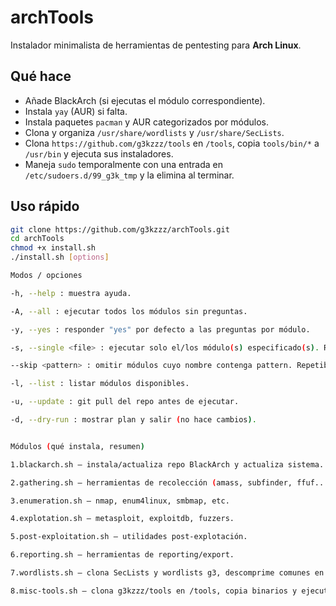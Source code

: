 # archTools

Instalador minimalista de herramientas de pentesting para **Arch Linux**.

## Qué hace
- Añade BlackArch (si ejecutas el módulo correspondiente).  
- Instala `yay` (AUR) si falta.  
- Instala paquetes `pacman` y AUR categorizados por módulos.  
- Clona y organiza `/usr/share/wordlists` y `/usr/share/SecLists`.  
- Clona `https://github.com/g3kzzz/tools` en `/tools`, copia `tools/bin/*` a `/usr/bin` y ejecuta sus instaladores.  
- Maneja `sudo` temporalmente con una entrada en `/etc/sudoers.d/99_g3k_tmp` y la elimina al terminar.

## Uso rápido
```bash
git clone https://github.com/g3kzzz/archTools.git
cd archTools
chmod +x install.sh
./install.sh [options]

Modos / opciones

-h, --help : muestra ayuda.

-A, --all : ejecutar todos los módulos sin preguntas.

-y, --yes : responder "yes" por defecto a las preguntas por módulo.

-s, --single <file> : ejecutar solo el/los módulo(s) especificado(s). Repetible o coma-separado.

--skip <pattern> : omitir módulos cuyo nombre contenga pattern. Repetible o coma-separado.

-l, --list : listar módulos disponibles.

-u, --update : git pull del repo antes de ejecutar.

-d, --dry-run : mostrar plan y salir (no hace cambios).


Módulos (qué instala, resumen)

1.blackarch.sh — instala/actualiza repo BlackArch y actualiza sistema.

2.gathering.sh — herramientas de recolección (amass, subfinder, ffuf...).

3.enumeration.sh — nmap, enum4linux, smbmap, etc.

4.explotation.sh — metasploit, exploitdb, fuzzers.

5.post-exploitation.sh — utilidades post-explotación.

6.reporting.sh — herramientas de reporting/export.

7.wordlists.sh — clona SecLists y wordlists g3, descomprime comunes en /usr/share/wordlists.

8.misc-tools.sh — clona g3kzzz/tools en /tools, copia binarios y ejecuta instaladores locales.



